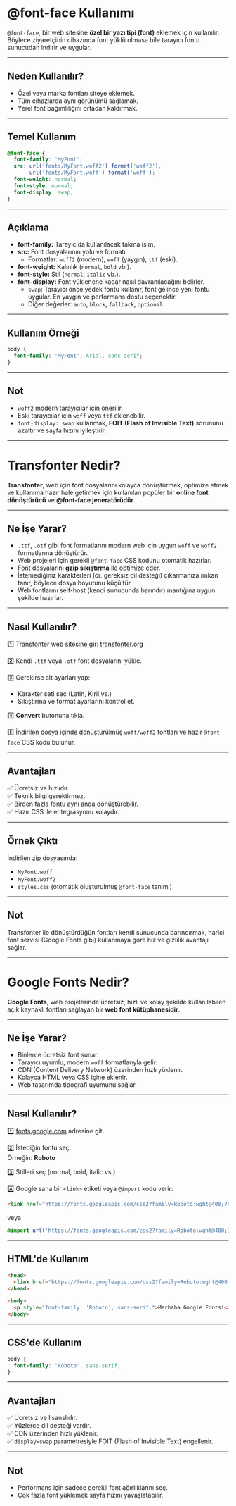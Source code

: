 # @font-face Kullanımı

`@font-face`, bir web sitesine **özel bir yazı tipi (font)** eklemek için kullanılır. Böylece ziyaretçinin cihazında font yüklü olmasa bile tarayıcı fontu sunucudan indirir ve uygular.

---

## Neden Kullanılır?

- Özel veya marka fontları siteye eklemek.
- Tüm cihazlarda aynı görünümü sağlamak.
- Yerel font bağımlılığını ortadan kaldırmak.

---

## Temel Kullanım

```css
@font-face {
  font-family: 'MyFont';
  src: url('fonts/MyFont.woff2') format('woff2'),
       url('fonts/MyFont.woff') format('woff');
  font-weight: normal;
  font-style: normal;
  font-display: swap;
}
```

---

## Açıklama

- **font-family:** Tarayıcıda kullanılacak takma isim.
- **src:** Font dosyalarının yolu ve formatı.
  - Formatlar: `woff2` (modern), `woff` (yaygın), `ttf` (eski).
- **font-weight:** Kalınlık (`normal`, `bold` vb.).
- **font-style:** Stil (`normal`, `italic` vb.).
- **font-display:** Font yüklenene kadar nasıl davranılacağını belirler.
  - `swap`: Tarayıcı önce yedek fontu kullanır, font gelince yeni fontu uygular. En yaygın ve performans dostu seçenektir.
  - Diğer değerler: `auto`, `block`, `fallback`, `optional`.

---

## Kullanım Örneği

```css
body {
  font-family: 'MyFont', Arial, sans-serif;
}
```

---

## Not

- `woff2` modern tarayıcılar için önerilir.
- Eski tarayıcılar için `woff` veya `ttf` eklenebilir.
- `font-display: swap` kullanmak, **FOIT (Flash of Invisible Text)** sorununu azaltır ve sayfa hızını iyileştirir.
---
# Transfonter Nedir?

**Transfonter**, web için font dosyalarını kolayca dönüştürmek, optimize etmek ve kullanıma hazır hale getirmek için kullanılan popüler bir **online font dönüştürücü** ve **@font-face jeneratörüdür**.

---

## Ne İşe Yarar?

- `.ttf`, `.otf` gibi font formatlarını modern web için uygun `woff` ve `woff2` formatlarına dönüştürür.
- Web projeleri için gerekli `@font-face` CSS kodunu otomatik hazırlar.
- Font dosyalarını **gzip sıkıştırma** ile optimize eder.
- İstemediğiniz karakterleri (ör. gereksiz dil desteği) çıkarmanıza imkan tanır, böylece dosya boyutunu küçültür.
- Web fontlarını self-host (kendi sunucunda barındır) mantığına uygun şekilde hazırlar.

---

## Nasıl Kullanılır?

1️⃣ Transfonter web sitesine gir: [transfonter.org](https://transfonter.org)

2️⃣ Kendi `.ttf` veya `.otf` font dosyalarını yükle.

3️⃣ Gerekirse alt ayarları yap:
   - Karakter seti seç (Latin, Kiril vs.)
   - Sıkıştırma ve format ayarlarını kontrol et.

4️⃣ **Convert** butonuna tıkla.

5️⃣ İndirilen dosya içinde dönüştürülmüş `woff/woff2` fontları ve hazır `@font-face` CSS kodu bulunur.

---

## Avantajları

✅ Ücretsiz ve hızlıdır.  
✅ Teknik bilgi gerektirmez.  
✅ Birden fazla fontu aynı anda dönüştürebilir.  
✅ Hazır CSS ile entegrasyonu kolaydır.

---

## Örnek Çıktı

İndirilen zip dosyasında:
- `MyFont.woff`  
- `MyFont.woff2`  
- `styles.css` (otomatik oluşturulmuş `@font-face` tanımı)

---

## Not

Transfonter ile dönüştürdüğün fontları kendi sunucunda barındırmak, harici font servisi (Google Fonts gibi) kullanmaya göre hız ve gizlilik avantajı sağlar.

---

# Google Fonts Nedir?

**Google Fonts**, web projelerinde ücretsiz, hızlı ve kolay şekilde kullanılabilen açık kaynaklı fontları sağlayan bir **web font kütüphanesidir**.

---

## Ne İşe Yarar?

- Binlerce ücretsiz font sunar.
- Tarayıcı uyumlu, modern `woff` formatlarıyla gelir.
- CDN (Content Delivery Network) üzerinden hızlı yüklenir.
- Kolayca HTML veya CSS içine eklenir.
- Web tasarımda tipografi uyumunu sağlar.

---

## Nasıl Kullanılır?

1️⃣ [fonts.google.com](https://fonts.google.com) adresine git.

2️⃣ İstediğin fontu seç.  
Örneğin: **Roboto**

3️⃣ Stilleri seç (normal, bold, italic vs.)

4️⃣ Google sana bir `<link>` etiketi veya `@import` kodu verir:

```html
<link href="https://fonts.googleapis.com/css2?family=Roboto:wght@400;700&display=swap" rel="stylesheet">
```

veya

```css
@import url('https://fonts.googleapis.com/css2?family=Roboto:wght@400;700&display=swap');
```

---

## HTML'de Kullanım

```html
<head>
  <link href="https://fonts.googleapis.com/css2?family=Roboto:wght@400;700&display=swap" rel="stylesheet">
</head>

<body>
  <p style="font-family: 'Roboto', sans-serif;">Merhaba Google Fonts!</p>
</body>
```

---

## CSS'de Kullanım

```css
body {
  font-family: 'Roboto', sans-serif;
}
```

---

## Avantajları

✅ Ücretsiz ve lisanslıdır.  
✅ Yüzlerce dil desteği vardır.  
✅ CDN üzerinden hızlı yüklenir.  
✅ `display=swap` parametresiyle FOIT (Flash of Invisible Text) engellenir.

---

## Not

- Performans için sadece gerekli font ağırlıklarını seç.
- Çok fazla font yüklemek sayfa hızını yavaşlatabilir.
